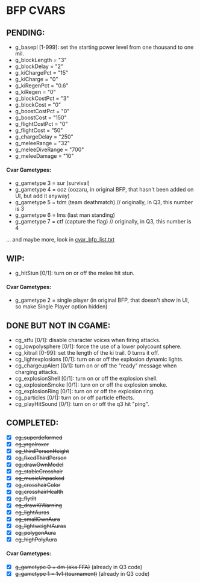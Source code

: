 # BFP CVARS

## PENDING:

- g_basepl [1-999]: set the starting power level from one thousand to one mil.
- g_blockLength = "3"
- g_blockDelay = "2"
- g_kiChargePct = "15"
- g_kiCharge = "0"
- g_kiRegenPct = "0.6"
- g_kiRegen = "0"
- g_blockCostPct = "3"
- g_blockCost = "0"
- g_boostCostPct = "0"
- g_boostCost = "150"
- g_flightCostPct = "0"
- g_flightCost = "50"
- g_chargeDelay = "250"
- g_meleeRange = "32"
- g_meleeDiveRange = "700"
- g_meleeDamage = "10"

#### Cvar Gametypes:

- g_gametype 3 = sur (survival)
- g_gametype 4 = ooz (oozaru, in original BFP, that hasn't been added on UI, but add it anyway)
- g_gametype 5 = tdm (team deathmatch) // originally, in Q3, this number is 3
- g_gametype 6 = lms (last man standing)
- g_gametype 7 = ctf (capture the flag) // originally, in Q3, this number is 4

... and maybe more, look in [cvar_bfp_list.txt](docs/cvar_bfp_list.txt)


## WIP:

- g_hitStun [0/1]: turn on or off the melee hit stun.

#### Cvar Gametypes:

- g_gametype 2 = single player (in original BFP, that doesn't show in UI, so make Single Player option hidden)

## DONE BUT NOT IN CGAME:

- cg_stfu [0/1]: disable character voices when firing attacks.
- cg_lowpolysphere [0/1]: force the use of a lower polycount sphere.
- cg_kitrail [0-99]: set the length of the ki trail. 0 turns it off.
- cg_lightexplosions [0/1]: turn on or off the explosion dynamic lights.
- cg_chargeupAlert [0/1]: turn on or off the "ready" message when charging attacks.
- cg_explosionShell [0/1]: turn on or off the explosion shell.
- cg_explosionSmoke [0/1]: turn on or off the explosion smoke.
- cg_explosionRing [0/1]: turn on or off the explosion ring.
- cg_particles [0/1]: turn on or off particle effects.
- cg_playHitSound [0/1]: turn on or off the q3 hit "ping".


## COMPLETED:

- [x] ~~cg_superdeformed~~
- [x] ~~cg_yrgolroxor~~
- [x] ~~cg_thirdPersonHeight~~
- [x] ~~cg_fixedThirdPerson~~
- [x] ~~cg_drawOwnModel~~
- [x] ~~cg_stableCrosshair~~
- [x] ~~cg_musicUnpacked~~
- [x] ~~cg_crosshairColor~~
- [x] ~~cg_crosshairHealth~~
- [x] ~~cg_flytilt~~
- [x] ~~cg_drawKiWarning~~
- [x] ~~cg_lightAuras~~
- [x] ~~cg_smallOwnAura~~
- [x] ~~cg_lightweightAuras~~
- [x] ~~cg_polygonAura~~
- [x] ~~cg_highPolyAura~~

#### Cvar Gametypes:

- [x] ~~g_gametype 0 = dm (aka FFA)~~ (already in Q3 code)
- [x] ~~g_gametype 1 = 1v1 (tournament)~~ (already in Q3 code)